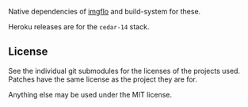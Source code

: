 
Native dependencies of [imgflo](http://github.com/imgflo/imgflo) and build-system for these.

Heroku releases are for the `cedar-14` stack.

License
--------
See the individual git submodules for the licenses of the projects used.
Patches have the same license as the project they are for.

Anything else may be used under the MIT license.
